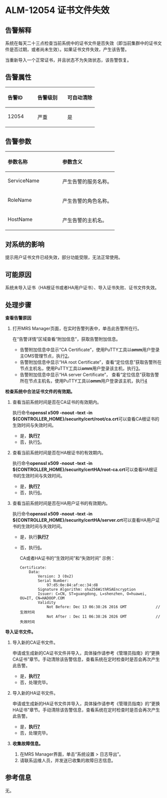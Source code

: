 # ALM-12054 证书文件失效<a name="ZH-CN_TOPIC_0093195103"></a>

## 告警解释<a name="zh-cn_topic_0087154422_zh-cn_topic_0087039414_section14878122"></a>

系统在每天二十三点检查当前系统中的证书文件是否失效（即当前集群中的证书文件是否过期，或者尚未生效）。如果证书文件失效，产生该告警。

当重新导入一个正常证书，并且状态不为失效状态，该告警恢复。

## 告警属性<a name="zh-cn_topic_0087154422_zh-cn_topic_0087039414_section66794237"></a>

<a name="zh-cn_topic_0087154422_zh-cn_topic_0087039414_table48873592"></a>
<table><thead align="left"><tr id="zh-cn_topic_0087154422_zh-cn_topic_0087039414_row18928010"><th class="cellrowborder" valign="top" width="33.33333333333333%" id="mcps1.1.4.1.1"><p id="zh-cn_topic_0087154422_zh-cn_topic_0087039414_p56773879"><a name="zh-cn_topic_0087154422_zh-cn_topic_0087039414_p56773879"></a><a name="zh-cn_topic_0087154422_zh-cn_topic_0087039414_p56773879"></a>告警ID</p>
</th>
<th class="cellrowborder" valign="top" width="33.33333333333333%" id="mcps1.1.4.1.2"><p id="zh-cn_topic_0087154422_zh-cn_topic_0087039414_p35281476"><a name="zh-cn_topic_0087154422_zh-cn_topic_0087039414_p35281476"></a><a name="zh-cn_topic_0087154422_zh-cn_topic_0087039414_p35281476"></a>告警级别</p>
</th>
<th class="cellrowborder" valign="top" width="33.33333333333333%" id="mcps1.1.4.1.3"><p id="zh-cn_topic_0087154422_zh-cn_topic_0087039414_p39227289"><a name="zh-cn_topic_0087154422_zh-cn_topic_0087039414_p39227289"></a><a name="zh-cn_topic_0087154422_zh-cn_topic_0087039414_p39227289"></a>可自动清除</p>
</th>
</tr>
</thead>
<tbody><tr id="zh-cn_topic_0087154422_zh-cn_topic_0087039414_row23293855"><td class="cellrowborder" valign="top" width="33.33333333333333%" headers="mcps1.1.4.1.1 "><p id="zh-cn_topic_0087154422_zh-cn_topic_0087039414_p7754109"><a name="zh-cn_topic_0087154422_zh-cn_topic_0087039414_p7754109"></a><a name="zh-cn_topic_0087154422_zh-cn_topic_0087039414_p7754109"></a>12054</p>
</td>
<td class="cellrowborder" valign="top" width="33.33333333333333%" headers="mcps1.1.4.1.2 "><p id="zh-cn_topic_0087154422_zh-cn_topic_0087039414_p24103132"><a name="zh-cn_topic_0087154422_zh-cn_topic_0087039414_p24103132"></a><a name="zh-cn_topic_0087154422_zh-cn_topic_0087039414_p24103132"></a>严重</p>
</td>
<td class="cellrowborder" valign="top" width="33.33333333333333%" headers="mcps1.1.4.1.3 "><p id="zh-cn_topic_0087154422_zh-cn_topic_0087039414_p6196708"><a name="zh-cn_topic_0087154422_zh-cn_topic_0087039414_p6196708"></a><a name="zh-cn_topic_0087154422_zh-cn_topic_0087039414_p6196708"></a>是</p>
</td>
</tr>
</tbody>
</table>

## 告警参数<a name="zh-cn_topic_0087154422_zh-cn_topic_0087039414_section64277225"></a>

<a name="zh-cn_topic_0087154422_zh-cn_topic_0087039414_table32171324"></a>
<table><thead align="left"><tr id="zh-cn_topic_0087154422_zh-cn_topic_0087039414_row33909737"><th class="cellrowborder" valign="top" width="50%" id="mcps1.1.3.1.1"><p id="zh-cn_topic_0087154422_zh-cn_topic_0087039414_p62334190"><a name="zh-cn_topic_0087154422_zh-cn_topic_0087039414_p62334190"></a><a name="zh-cn_topic_0087154422_zh-cn_topic_0087039414_p62334190"></a>参数名称</p>
</th>
<th class="cellrowborder" valign="top" width="50%" id="mcps1.1.3.1.2"><p id="zh-cn_topic_0087154422_zh-cn_topic_0087039414_p15904615"><a name="zh-cn_topic_0087154422_zh-cn_topic_0087039414_p15904615"></a><a name="zh-cn_topic_0087154422_zh-cn_topic_0087039414_p15904615"></a>参数含义</p>
</th>
</tr>
</thead>
<tbody><tr id="zh-cn_topic_0087154422_zh-cn_topic_0087039414_row13205437"><td class="cellrowborder" valign="top" width="50%" headers="mcps1.1.3.1.1 "><p id="zh-cn_topic_0087154422_zh-cn_topic_0087039414_p63007447"><a name="zh-cn_topic_0087154422_zh-cn_topic_0087039414_p63007447"></a><a name="zh-cn_topic_0087154422_zh-cn_topic_0087039414_p63007447"></a>ServiceName</p>
</td>
<td class="cellrowborder" valign="top" width="50%" headers="mcps1.1.3.1.2 "><p id="zh-cn_topic_0087154422_zh-cn_topic_0087039414_p3329565"><a name="zh-cn_topic_0087154422_zh-cn_topic_0087039414_p3329565"></a><a name="zh-cn_topic_0087154422_zh-cn_topic_0087039414_p3329565"></a>产生告警的服务名称。</p>
</td>
</tr>
<tr id="zh-cn_topic_0087154422_zh-cn_topic_0087039414_row29966093"><td class="cellrowborder" valign="top" width="50%" headers="mcps1.1.3.1.1 "><p id="zh-cn_topic_0087154422_zh-cn_topic_0087039414_p11334465"><a name="zh-cn_topic_0087154422_zh-cn_topic_0087039414_p11334465"></a><a name="zh-cn_topic_0087154422_zh-cn_topic_0087039414_p11334465"></a>RoleName</p>
</td>
<td class="cellrowborder" valign="top" width="50%" headers="mcps1.1.3.1.2 "><p id="zh-cn_topic_0087154422_zh-cn_topic_0087039414_p45676502"><a name="zh-cn_topic_0087154422_zh-cn_topic_0087039414_p45676502"></a><a name="zh-cn_topic_0087154422_zh-cn_topic_0087039414_p45676502"></a>产生告警的角色名称。</p>
</td>
</tr>
<tr id="zh-cn_topic_0087154422_zh-cn_topic_0087039414_row8435340"><td class="cellrowborder" valign="top" width="50%" headers="mcps1.1.3.1.1 "><p id="zh-cn_topic_0087154422_zh-cn_topic_0087039414_p12173973"><a name="zh-cn_topic_0087154422_zh-cn_topic_0087039414_p12173973"></a><a name="zh-cn_topic_0087154422_zh-cn_topic_0087039414_p12173973"></a>HostName</p>
</td>
<td class="cellrowborder" valign="top" width="50%" headers="mcps1.1.3.1.2 "><p id="zh-cn_topic_0087154422_zh-cn_topic_0087039414_p46567762"><a name="zh-cn_topic_0087154422_zh-cn_topic_0087039414_p46567762"></a><a name="zh-cn_topic_0087154422_zh-cn_topic_0087039414_p46567762"></a>产生告警的主机名。</p>
</td>
</tr>
</tbody>
</table>

## 对系统的影响<a name="zh-cn_topic_0087154422_zh-cn_topic_0087039414_section41624120"></a>

提示用户证书文件已经失效，部分功能受限，无法正常使用。

## 可能原因<a name="zh-cn_topic_0087154422_zh-cn_topic_0087039414_section39072761"></a>

系统未导入证书（HA根证书或者HA用户证书）、导入证书失败、证书文件失效。

## 处理步骤<a name="zh-cn_topic_0087154422_zh-cn_topic_0087039414_section16110535"></a>

**查看告警原因**

1.  打开MRS Manager页面，在实时告警列表中，单击此告警所在行。

    在“告警详情”区域查看“附加信息”，获取告警附加信息。

    -   告警附加信息中显示“CA Certificate”，使用PuTTY工具以**omm**用户登录主OMS管理节点，执行[2](#zh-cn_topic_0087154422_zh-cn_topic_0087039414_li2768003415237)。
    -   告警附加信息中显示“HA root Certificate”，查看“定位信息”获取告警所在节点主机名，使用PuTTY工具以**omm**用户登录该主机，执行[3](#zh-cn_topic_0087154422_zh-cn_topic_0087039414_li6628516015237)。
    -   告警附加信息中显示“HA server Certificate”， 查看“定位信息”获取告警所在节点主机名，使用PuTTY工具以**omm**用户登录该主机，执行[4](#zh-cn_topic_0087154422_zh-cn_topic_0087039414_li3401162015237)


**检查系统中合法证书文件的有效期。**

1.  <a name="zh-cn_topic_0087154422_zh-cn_topic_0087039414_li2768003415237"></a>查看当前系统时间是否在CA证书的有效期内。

    执行命令**openssl x509 -noout -text -in $\{CONTROLLER\_HOME\}/security/cert/root/ca.crt**可以查看CA根证书的生效时间与失效时间。

    -   是，**执行[7](#zh-cn_topic_0087154422_li18988523112139)**
    -   否，执行[5](#zh-cn_topic_0087154422_zh-cn_topic_0087039414_li99782015237)。

2.  <a name="zh-cn_topic_0087154422_zh-cn_topic_0087039414_li6628516015237"></a>查看当前系统时间是否在HA根证书的有效期内。

    执行命令**openssl x509 -noout -text -in $\{CONTROLLER\_HOME\}/security/certHA/root-ca.crt**可以查看HA根证书的生效时间与失效时间。

    -   是，**执行[7](#zh-cn_topic_0087154422_li18988523112139)**
    -   否，执行[6](#zh-cn_topic_0087154422_zh-cn_topic_0087039414_li3092985115237)。

3.  <a name="zh-cn_topic_0087154422_zh-cn_topic_0087039414_li3401162015237"></a>查看当前系统时间是否在HA用户证书的有效期内。

    执行命令**openssl x509 -noout -text -in $\{CONTROLLER\_HOME\}/security/certHA/server.crt**可以查看HA用户证书的生效时间与失效时间。

    -   是，执行**执行[7](#zh-cn_topic_0087154422_li18988523112139)**
    -   否，执行[6](#zh-cn_topic_0087154422_zh-cn_topic_0087039414_li3092985115237)。

        CA或者HA证书的“生效时间”和“失效时间” 示例：

        ```
        Certificate: 
            Data: 
                Version: 3 (0x2) 
                Serial Number: 
                    97:d5:0e:84:af:ec:34:d8 
                Signature Algorithm: sha256WithRSAEncryption 
                Issuer: C=CN, ST=guangdong, L=shenzhen, O=huawei, OU=IT, CN=HADOOP.COM 
                Validity 
                    Not Before: Dec 13 06:38:26 2016 GMT             //生效时间 
                    Not After : Dec 11 06:38:26 2026 GMT             //失效时间
        ```



**导入证书文件。**

1.  <a name="zh-cn_topic_0087154422_zh-cn_topic_0087039414_li99782015237"></a>导入新的CA证书文件。

    申请或生成新的CA证书文件并导入，具体操作请参考《管理员指南》的“更换CA证书”章节。手动清除该告警信息，查看系统在定时检查时是否会再次产生此告警。

    -   是，**执行[7](#zh-cn_topic_0087154422_li18988523112139)**
    -   否，处理完毕。

2.  <a name="zh-cn_topic_0087154422_zh-cn_topic_0087039414_li3092985115237"></a>导入新的HA证书文件。

    申请或生成新的HA证书文件并导入，具体操作请参考《管理员指南》的“更换HA证书”章节。手动清除该告警信息，查看系统在定时检查时是否会再次产生此告警。

    -   是，**执行[7](#zh-cn_topic_0087154422_li18988523112139)**
    -   否，处理完毕。

3.  <a name="zh-cn_topic_0087154422_li18988523112139"></a>**收集故障信息。**
    1.  在MRS Manager界面，单击“系统设置 \> 日志导出”。
    2.  请联系运维人员，并发送已收集的故障日志信息。


## 参考信息<a name="zh-cn_topic_0087154422_zh-cn_topic_0087039414_section10777090"></a>

无。

